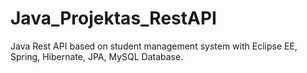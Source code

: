 # Java_Projektas_RestAPI

Java Rest API based on student management system with Eclipse EE, Spring, Hibernate, JPA, MySQL Database.
